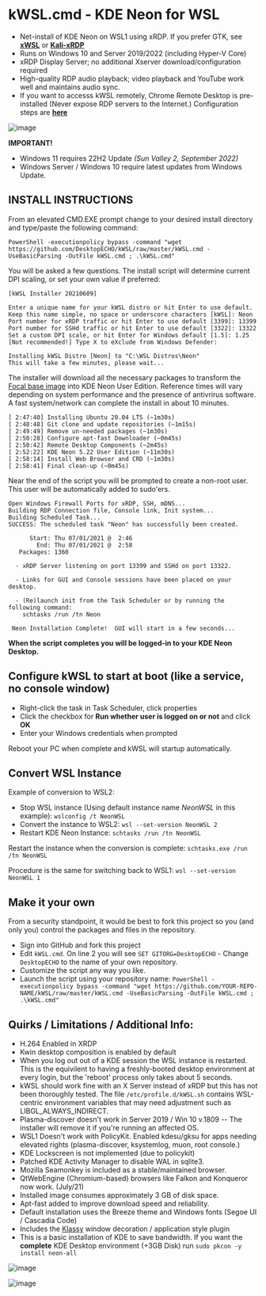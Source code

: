 # kWSL.cmd - KDE Neon for WSL

  - Net-install of KDE Neon on WSL1 using xRDP.  If you prefer GTK, see [**xWSL**](https://github.com/DesktopECHO/xWSL) or [**Kali-xRDP**](https://github.com/DesktopECHO/Kali-xRDP)
  - Runs on Windows 10 and Server 2019/2022 (including Hyper-V Core)
  - xRDP Display Server; no additional Xserver download/configuration required
  - High-quality RDP audio playback; video playback and YouTube work well and maintains audio sync.
  - If you want to accesss kWSL remotely, Chrome Remote Desktop is pre-installed (Never expose RDP servers to the Internet.) Configuration steps are [**here**](https://github.com/DesktopECHO/kWSL/wiki/Enable-Chrome-Remote-Desktop)

![image](https://user-images.githubusercontent.com/33142753/100149597-d3d57d80-2e74-11eb-899a-a7476b016e27.png)

**IMPORTANT!** 
 - Windows 11 requires 22H2 Update *(Sun Valley 2, September 2022)*
 - Windows Server / Windows 10 require latest updates from Windows Update.

## INSTALL INSTRUCTIONS
From an elevated CMD.EXE prompt change to your desired install directory and type/paste the following command:

```
PowerShell -executionpolicy bypass -command "wget https://github.com/DesktopECHO/kWSL/raw/master/kWSL.cmd -UseBasicParsing -OutFile kWSL.cmd ; .\kWSL.cmd"
```

You will be asked a few questions.  The install script will determine current DPI scaling, or set your own value if preferred:

```
[kWSL Installer 20210609]

Enter a unique name for your kWSL distro or hit Enter to use default.
Keep this name simple, no space or underscore characters [kWSL]: Neon
Port number for xRDP traffic or hit Enter to use default [3399]: 13399
Port number for SSHd traffic or hit Enter to use default [3322]: 13322
Set a custom DPI scale, or hit Enter for Windows default [1.5]: 1.25
[Not recommended!] Type X to eXclude from Windows Defender:

Installing kWSL Distro [Neon] to "C:\WSL Distros\Neon"
This will take a few minutes, please wait...
```

The installer will download all the necessary packages to transform the [Focal base image](https://cloud-images.ubuntu.com/focal/current/) into KDE Neon User Edition.  Reference times will vary depending on system performance and the presence of antivrirus software.  A fast system/network can complete the install in about 10 minutes.

```
[ 2:47:40] Installing Ubuntu 20.04 LTS (~1m30s)
[ 2:48:48] Git clone and update repositories (~1m15s)
[ 2:49:49] Remove un-needed packages (~1m30s)
[ 2:50:28] Configure apt-fast Downloader (~0m45s)
[ 2:50:42] Remote Desktop Components (~2m45s)
[ 2:52:22] KDE Neon 5.22 User Edition (~11m30s)
[ 2:58:14] Install Web Browser and CRD (~1m30s)
[ 2:58:41] Final clean-up (~0m45s)
```

Near the end of the script you will be prompted to create a non-root user.  This user will be automatically added to sudo'ers.

```
Open Windows Firewall Ports for xRDP, SSH, mDNS...
Building RDP Connection file, Console link, Init system...
Building Scheduled Task...
SUCCESS: The scheduled task "Neon" has successfully been created.

      Start: Thu 07/01/2021 @  2:46
        End: Thu 07/01/2021 @  2:58
   Packages: 1360

  - xRDP Server listening on port 13399 and SSHd on port 13322.

  - Links for GUI and Console sessions have been placed on your desktop.

  - (Re)launch init from the Task Scheduler or by running the following command:
    schtasks /run /tn Neon

 Neon Installation Complete!  GUI will start in a few seconds...
```

**When the script completes you will be logged-in to your KDE Neon Desktop.** 

## Configure kWSL to start at boot (like a service, no console window)

 - Right-click the task in Task Scheduler, click properties
 - Click the checkbox for **Run whether user is logged on or not** and click **OK**
 - Enter your Windows credentials when prompted
 
 Reboot your PC when complete and kWSL will startup automatically.

## Convert WSL Instance

Example of conversion to WSL2:
 - Stop WSL instance (Using default instance name _NeonWSL_ in this example):
 ````wslconfig /t NeonWSL````
 - Convert the instance to WSL2:
 ````wsl --set-version NeonWSL 2````
 - Restart KDE Neon Instance:
 ````schtasks /run /tn NeonWSL````

Restart the instance when the conversion is complete: `schtasks.exe /run /tn NeonWSL`

Procedure is the same for switching back to WSL1: ````wsl --set-version NeonWSL 1````

## Make it your own

From a security standpoint, it would be best to fork this project so you (and only you) control the packages and files in the repository.

- Sign into GitHub and fork this project
- Edit ```kWSL.cmd```.  On line 2 you will see ```SET GITORG=DesktopECHO``` - Change ```DesktopECHO``` to the name of your own repository.
- Customize the script any way you like.
- Launch the script using your repository name:
 ```PowerShell -executionpolicy bypass -command "wget https://github.com/YOUR-REPO-NAME/kWSL/raw/master/kWSL.cmd -UseBasicParsing -OutFile kWSL.cmd ; .\kWSL.cmd"```

## Quirks / Limitations / Additional Info:

- H.264 Enabled in XRDP
- Kwin desktop composition is enabled by default 
- When you log out out of a KDE session the WSL instance is restarted.  This is the equivilent to having a freshly-booted desktop environment at every login, but the 'reboot' process only takes about 5 seconds.  
- kWSL should work fine with an X Server instead of xRDP but this has not been thoroughly tested.  The file ```/etc/profile.d/kWSL.sh``` contains WSL-centric environment variables that may need adjustment such as LIBGL_ALWAYS_INDIRECT.
- Plasma-discover doesn't work in Server 2019 / Win 10 v.1809 -- The installer will remove it if you're running an affected OS. 
- WSL1 Doesn't work with PolicyKit.  Enabled kdesu/gksu for apps needing elevated rights (plasma-discover, ksystemlog, muon, root console.)    
- KDE Lockscreen is not implemented (due to policykit)  
- Patched KDE Activity Manager to disable WAL in sqlite3. 
- Mozilla Seamonkey is included as a stable/maintained browser. 
- QtWebEngine (Chromium-based) browsers like Falkon and Konqueror now work. (July/21)
- Installed image consumes approximately 3 GB of disk space.
- Apt-fast added to improve download speed and reliability.
- Default installation uses the Breeze theme and Windows fonts (Segoe UI / Cascadia Code)
- Includes the [Klassy](https://www.reddit.com/r/kde/comments/wju5g9/klassy_v40_window_decoration_application_style/) window decoration / application style plugin
- This is a basic installation of KDE to save bandwidth.  If you want the **complete** KDE Desktop environment (+3GB Disk) run ```sudo pkcon -y install neon-all``` 

![image](https://user-images.githubusercontent.com/33142753/100148485-33cb2480-2e73-11eb-932b-54e34b445575.png)

![image](https://user-images.githubusercontent.com/33142753/100385367-c21ce300-2ff8-11eb-9276-6f51b366839f.png)

